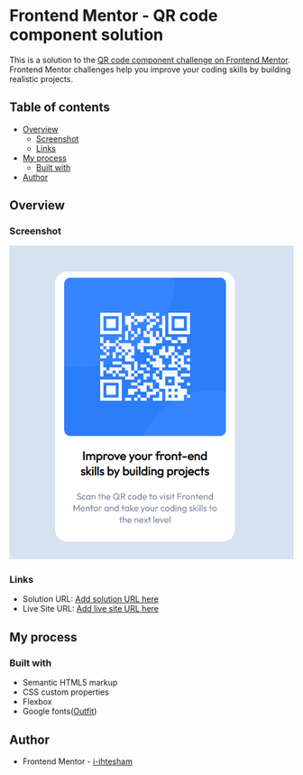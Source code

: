 # Frontend Mentor - QR code component solution

This is a solution to the [QR code component challenge on Frontend Mentor](https://www.frontendmentor.io/challenges/qr-code-component-iux_sIO_H). Frontend Mentor challenges help you improve your coding skills by building realistic projects. 

## Table of contents

- [Overview](#overview)
  - [Screenshot](#screenshot)
  - [Links](#links)
- [My process](#my-process)
  - [Built with](#built-with)
- [Author](#author)



## Overview

### Screenshot

![](./screenshot.png)




### Links

- Solution URL: [Add solution URL here](https://github.com/i-ihtesham/qr-code-component-main)
- Live Site URL: [Add live site URL here](https://i-ihtesham.github.io/qr-code-component-main/)

## My process

### Built with

- Semantic HTML5 markup
- CSS custom properties
- Flexbox
- Google fonts([Outfit](https://fonts.google.com/specimen/Outfit))

## Author


- Frontend Mentor - [i-ihtesham](https://www.frontendmentor.io/profile/i-ihtesham)


